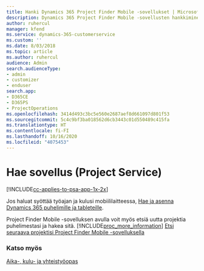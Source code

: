 ```yaml
---
title: Hanki Dynamics 365 Project Finder Mobile -sovellukset | MicrosoftDocs
description: Dynamics 365 Project Finder Mobile -sovellusten hankkiminen
author: ruhercul
manager: kfend
ms.service: dynamics-365-customerservice
ms.custom: ''
ms.date: 8/03/2018
ms.topic: article
ms.author: ruhercul
audience: Admin
search.audienceType:
- admin
- customizer
- enduser
search.app:
- D365CE
- D365PS
- ProjectOperations
ms.openlocfilehash: 3414d493c3bc5e560e2687aef8d661097d801f53
ms.sourcegitcommit: 5c4c9bf3ba018562d6cb3443c01d550489c415fa
ms.translationtype: HT
ms.contentlocale: fi-FI
ms.lasthandoff: 10/16/2020
ms.locfileid: "4075453"
---
```

# <a name="get-the-apps-project-service"></a>Hae sovellus (Project Service)

[!INCLUDE[cc-applies-to-psa-app-1x-2x](../includes/cc-applies-to-psa-app-1x-2x.md)]

Jos haluat syöttää työajan ja kulusi mobiililaitteessa, [Hae ja asenna Dynamics 365 puhelimille ja tableteille](https://docs.microsoft.com/dynamics365/mobile-app/dynamics-365-phones-tablets-users-guide).  
  
 Project Finder Mobile -sovelluksen avulla voit myös etsiä uutta projektia puhelimestasi ja hakea sitä. [!INCLUDE[proc_more_information](../includes/proc-more-information.md)] [Etsi seuraava projektisi Project Finder Mobile -sovelluksella](../psa/find-next-project-finder-mobile-app.md) 
  
### <a name="see-also"></a>Katso myös  
 [Aika-, kulu- ja yhteistyöopas](../psa/time-expense-collaboration-guide.md)

